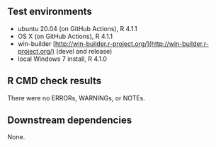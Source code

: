 ## Test environments

* ubuntu 20.04 (on GitHub Actions), R 4.1.1
* OS X (on GitHub Actions), R 4.1.1
* win-builder [http://win-builder.r-project.org/](http://win-builder.r-project.org/) (devel and release)
* local Windows 7 install, R 4.1.0

## R CMD check results

There were no ERRORs, WARNINGs, or NOTEs. 
  
## Downstream dependencies

None.